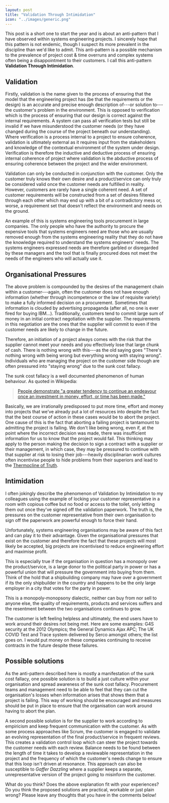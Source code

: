 ```yaml
---
layout: post
title: "Validation Through Intimidation"
icon: "../images/generic.png"
---
```


This post is a short one to start the year and is about an anti-pattern that I have observed within systems engineering projects. I sincerely hope that this pattern is not endemic, though I suspect its more prevalent in the discipline than we'd like to admit. This anti-pattern is a possible mechanism to the prevalence of project cost & time overruns and complex systems often being a disappointment to their customers. I call this anti-pattern **Validation Through Intimidation**.

<!--more-->

Validation
----------

Firstly, validation is the name given to the process of ensuring that the model that the engineering project has (be that the requirements or the design) is an accurate and precise enough description of---or solution to---the customer's problem in the environment. This is opposed to verification which is the process of ensuring that our design is correct against the internal requirements. A system can pass all verification tests but still be invalid if we have misunderstood the customer needs (or they have changed during the course of the project beneath our understanding). Where verification is a process internal to a project to ensure coherence, validation is ultimately external as it requires input from the stakeholders and knowledge of the contextual environment of the system under design. Verification is therefore the inductive and deductive process of ensuring internal coherence of project where validation is the abductive process of ensuring coherence between the project and the wider environment.

Validation can only be conducted in conjunction with the customer. Only the customer truly knows their own desire and a product/service can only truly be considered valid once the customer needs are fulfilled in reality. However, customers are rarely have a single coherent need. A set of customer requirements will be constructed from a set of desires filtered through each other which may end up with a bit of a contradictory mess or, worse, a requirement set that doesn't reflect the environment and needs on the ground.

An example of this is systems engineering tools procurement in large companies. The only people who have the authority to procure the expensive tools that systems engineers need are those who are usually removed enough from the systems engineering reality that they do not have the knowledge required to understand the systems engineers' needs. The systems engineers expressed needs are therefore garbled or disregarded by these managers and the tool that is finally procured does not meet the needs of the engineers who will actually use it.

Organisational Pressures
------------------------

The above problem is compounded by the desires of the management chain within a customer---again, often the customer does not have enough information (whether through incompetence or the law of requisite variety) to make a fully informed decision on a procurement. Sometimes that information is clouded by advertising propaganda (after all, no one is ever fired for buying IBM...). Traditionally, customers tend to commit large sum of money in an initial contract negotiation with the supplier. The requirements in this negotiation are the ones that the supplier will commit to even if the customer needs are likely to change in the future.

Therefore, an initiation of a project always comes with the risk that the supplier cannot meet your needs and you effectively lose that large chunk of cash. There is nothing wrong with this---as the old saying goes "There's nothing wrong with being wrong but everything wrong with staying wrong". Individuals who are managing the project on  the customer side though are often pressured into "staying wrong" due to the sunk cost fallacy.

The sunk cost fallacy is a well documented phenomenon of human behaviour. As quoted in Wikipedia:

> [People demonstrate "a greater tendency to continue an endeavour once an investment in money, effort, or time has been made."](https://en.wikipedia.org/wiki/Sunk_cost)

Basically, we are irrationally predisposed to put more time, effort and money into projects that we've already put a lot of resources into despite the fact that the best course of action in these cases would be to abort the project. One cause of this is the fact that aborting a failing project is tantamount to admitting the project is failing. We don't like being wrong, even if, at the point where the incorrect decision was made, there was insufficient information for us to know that the project would fail. This thinking may apply to the person making the decision to sign a contract with a supplier or their management, in which case, they may be pressured to continue with that supplier at risk to losing their job---heavily disciplinarian work cultures often incentivise people to hide problems from their superiors and lead to the [Thermocline of Truth](https://www.cfgs.org.uk/managing-performance-and-the-thermocline-of-truth). 

Intimidation
------------

I often jokingly describe the phenomenon of Validation by Intimidation to my colleagues using the example of locking your customer representative in a room with copious coffee but no food or access to the toilet, only letting them out once they've signed off the validation paperwork. The truth is, the pressures on the customer representative from their own organisation to sign off the paperwork are powerful enough to force their hand.

Unfortunately, systems engineering organisations may be aware of this fact and can play it to their advantage. Given the organisational pressures that exist on the customer and therefore the fact that these projects will most likely be accepted, big projects are incentivised to reduce engineering effort and maximise profit.

This is especially true if the organisation in question has a monopoly over the product/service, is a large donor to the political party in power or has a powerful union that will pressure the government into buying from them. Think of the hold that a shipbuilding company may have over a government if its the only shipbuilder in the country and happens to be the only large employer in a city that votes for the party in power.

This is a monopoly-monopsony dialectic, neither can buy from nor sell to anyone else, the quality of requirements, products and services suffers and the resentment between the two organisations continues to grow. 

The customer is left feeling helpless and ultimately, the end users have to work around their desires not being met. Here are some examples: G4S security at the 2012 Olympics; the General Dynamics Ajax APC; The UK COVID Test and Trace system delivered by Serco amongst others; the list goes on. I would put money on these companies continuing to receive contracts in the future despite these failures.

Possible solutions
------------------

As the anti-pattern described here is mostly a manifestation of the sunk cost fallacy, one possible solution is to build a just culture within your organisation and spread awareness of the sunk cost fallacy. Procurement teams and management need to be able to feel that they can cut the organisation's losses when information arises that shows them that a project is failing. This way of working should be encouraged and measures should be put in place to ensure that the organisation can work around having to abort the plan. 

A second possible solution is for the supplier to work according to empiricism and keep frequent communication with the customer. As with some process approaches like Scrum, the customer is engaged to validate an evolving representation of the final product/service in frequent reviews. This creates a validation control loop which can steer the project towards the customer needs with each review. Balance needs to be found between the length of time it takes to develop a reviewable representation in the project and the frequency of which the customer's needs change to ensure that this loop isn't driven at resonance. This approach can also be susceptible to *Gaffer Dazzling* where a supplier keeps a separate, unrepresentative version of the project going to misinform the customer.

What do you think? Does the above explanation fit with your experiences? Do you think the proposed solutions are practical, workable or just plain wrong? Please leave any thoughts that you have in the comments below! 
